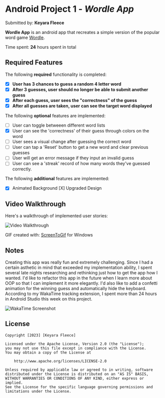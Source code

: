 # Android Project 1 - *Wordle App*

Submitted by: **Keyara Fleece**

**Wordle App** is an android app that recreates a simple version of the popular word game [Wordle](https://www.nytimes.com/games/wordle/index.html). 

Time spent: **24** hours spent in total

## Required Features

The following **required** functionality is completed:

- [X] **User has 3 chances to guess a random 4 letter word**
- [X] **After 3 guesses, user should no longer be able to submit another guess**
- [X] **After each guess, user sees the "correctness" of the guess**
- [X] **After all guesses are taken, user can see the target word displayed**

The following **optional** features are implemented:

- [ ] User can toggle betweeen different word lists
- [X] User can see the 'correctness' of their guess through colors on the word 
- [ ] User sees a visual change after guessing the correct word
- [ ] User can tap a 'Reset' button to get a new word and clear previous guesses
- [ ] User will get an error message if they input an invalid guess
- [ ] User can see a 'streak' record of how many words they've guessed correctly.

The following **additional** features are implemented:

* [X] Animated Background
  [X] Upgraded Design

## Video Walkthrough

Here's a walkthrough of implemented user stories:

<img src='https://i.imgur.com/jSfeaQW.gif' title='Video Walkthrough' width='' alt='Video Walkthrough' />

GIF created with:
[ScreenToGif](https://www.screentogif.com/) for Windows

## Notes

Creating this app was really fun and extremely challenging. Since I had a certain asthetic in mind that exceeded my implementation ability, I spent several late nights
researching and rethinking just how to get the app how I wanted. I'd like to refactor this app in the future when I learn more about OOP so that I can implement it 
more elegantly. I'd also like to add a confetti animation for the winning guess and automatically hide the keyboard. According to my WakaTime tracking extension, I 
spent more than 24 hours in Android Studio this week on this project. 

<img src='https://i.imgur.com/Niim5g1.png' title='WakaTime Screenshot' width='' alt='WakaTime Screenshot' />





## License

    Copyright [2023] [Keyara Fleece]

    Licensed under the Apache License, Version 2.0 (the "License");
    you may not use this file except in compliance with the License.
    You may obtain a copy of the License at

        http://www.apache.org/licenses/LICENSE-2.0

    Unless required by applicable law or agreed to in writing, software
    distributed under the License is distributed on an "AS IS" BASIS,
    WITHOUT WARRANTIES OR CONDITIONS OF ANY KIND, either express or implied.
    See the License for the specific language governing permissions and
    limitations under the License.
